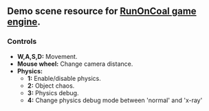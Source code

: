 ## Demo scene resource for [RunOnCoal game engine](../../../run-on-coal).

### Controls
* **W,A,S,D:** Movement.
* **Mouse wheel:** Change camera distance.
* **Physics:**
  * **1:** Enable/disable physics.
  * **2:** Object chaos.
  * **3:** Physics debug.
  * **4:** Change physics debug mode between 'normal' and 'x-ray' 
